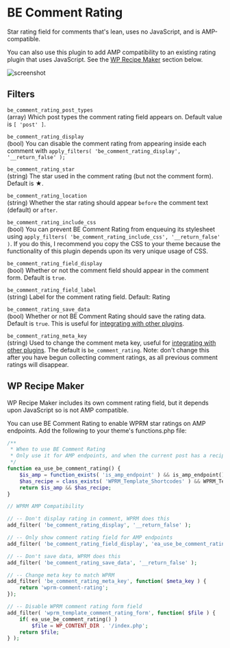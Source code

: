 # BE Comment Rating

Star rating field for comments that's lean, uses no JavaScript, and is AMP-compatible.

You can also use this plugin to add AMP compatibility to an existing rating plugin that uses JavaScript. See the [WP Recipe Maker](#wp-recipe-maker) section below.

![screenshot](https://p198.p4.n0.cdn.getcloudapp.com/items/8LuZYjKG/sample-form-large.jpg?v=251828ada15d66c6cd2d161d4a47d53e)

## Filters

`be_comment_rating_post_types`  
(array) Which post types the comment rating field appears on. Default value is `[ 'post' ]`.

`be_comment_rating_display`  
(bool) You can disable the comment rating from appearing inside each comment with `apply_filters( 'be_comment_rating_display', '__return_false' );`

`be_comment_rating_star`  
(string) The star used in the comment rating (but not the comment form). Default is ★.

`be_comment_rating_location`  
(string) Whether the star rating should appear `before` the comment text (default) or `after`.

`be_comment_rating_include_css`  
(bool) You can prevent BE Comment Rating from enqueuing its stylesheet using `apply_filters( 'be_comment_rating_include_css', '__return_false' )`. If you do this, I recommend you copy the CSS to your theme because the functionality of this plugin depends upon its very unique usage of CSS.

`be_comment_rating_field_display`  
(bool) Whether or not the comment field should appear in the comment form. Default is `true`.

`be_comment_rating_field_label`  
(string) Label for the comment rating field. Default: Rating

`be_comment_rating_save_data`  
(bool) Whether or not BE Comment Rating should save the rating data. Default is `true`. This is useful for [integrating with other plugins](#wp-recipe-maker).

`be_comment_rating_meta_key`  
(string) Used to change the comment meta key, useful for [integrating with other plugins](#wp-recipe-maker). The default is `be_comment_rating`. Note: don't change this after you have begun collecting comment ratings, as all previous comment ratings will disappear.

## WP Recipe Maker

WP Recipe Maker includes its own comment rating field, but it depends upon JavaScript so is not AMP compatible.

You can use BE Comment Rating to enable WPRM star ratings on AMP endpoints. Add the following to your theme's functions.php file:

```php
/**
 * When to use BE Comment Rating
 * Only use it for AMP endpoints, and when the current post has a recipe
 */
function ea_use_be_comment_rating() {
	$is_amp = function_exists( 'is_amp_endpoint' ) && is_amp_endpoint();
	$has_recipe = class_exists( 'WPRM_Template_Shortcodes' ) && WPRM_Template_Shortcodes::get_current_recipe_id();
	return $is_amp && $has_recipe;
}

// WPRM AMP Compatibility

// -- Don't display rating in comment, WPRM does this
add_filter( 'be_comment_rating_display', '__return_false' );

// -- Only show comment rating field for AMP endpoints
add_filter( 'be_comment_rating_field_display', 'ea_use_be_comment_rating' );

// -- Don't save data, WPRM does this
add_filter( 'be_comment_rating_save_data', '__return_false' );

// -- Change meta key to match WPRM
add_filter( 'be_comment_rating_meta_key', function( $meta_key ) {
	return 'wprm-comment-rating';
});

// -- Disable WPRM comment rating form field
add_filter( 'wprm_template_comment_rating_form', function( $file ) {
	if( ea_use_be_comment_rating() )
		$file = WP_CONTENT_DIR . '/index.php';
	return $file;
} );

```
